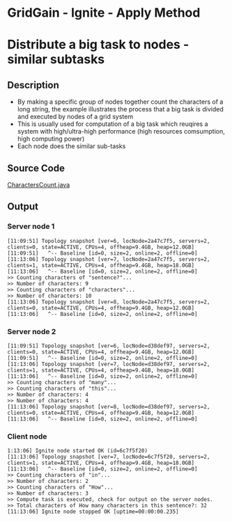 # GridGain - Ignite - Apply Method
# Distribute a big task to nodes - similar subtasks

## Description
- By making a specific group of nodes together count the characters of a long string, the example illustrates the process that a big task is divided and executed by nodes of a grid system
- This is usually used for computation of a big task which reuqires a system with high/ultra-high performance (high resources comsumption, high computing power)
- Each node does the similar sub-tasks

## Source Code
[CharactersCount.java](../application-examples/CharactersCount.java)


## Output

### Server node 1
```
[11:09:51] Topology snapshot [ver=6, locNode=2a47c7f5, servers=2, clients=0, state=ACTIVE, CPUs=4, offheap=9.4GB, heap=12.0GB]
[11:09:51]   ^-- Baseline [id=0, size=2, online=2, offline=0]
[11:13:06] Topology snapshot [ver=7, locNode=2a47c7f5, servers=2, clients=1, state=ACTIVE, CPUs=4, offheap=9.4GB, heap=18.0GB]
[11:13:06]   ^-- Baseline [id=0, size=2, online=2, offline=0]
>> Counting characters of "sentence?"...
>> Number of characters: 9
>> Counting characters of "characters"...
>> Number of characters: 10
[11:13:06] Topology snapshot [ver=8, locNode=2a47c7f5, servers=2, clients=0, state=ACTIVE, CPUs=4, offheap=9.4GB, heap=12.0GB]
[11:13:06]   ^-- Baseline [id=0, size=2, online=2, offline=0]
```

### Server node 2
```
[11:09:51] Topology snapshot [ver=6, locNode=d38def97, servers=2, clients=0, state=ACTIVE, CPUs=4, offheap=9.4GB, heap=12.0GB]
[11:09:51]   ^-- Baseline [id=0, size=2, online=2, offline=0]
[11:13:06] Topology snapshot [ver=7, locNode=d38def97, servers=2, clients=1, state=ACTIVE, CPUs=4, offheap=9.4GB, heap=18.0GB]
[11:13:06]   ^-- Baseline [id=0, size=2, online=2, offline=0]
>> Counting characters of "many"...
>> Counting characters of "this"...
>> Number of characters: 4
>> Number of characters: 4
[11:13:06] Topology snapshot [ver=8, locNode=d38def97, servers=2, clients=0, state=ACTIVE, CPUs=4, offheap=9.4GB, heap=12.0GB]
[11:13:06]   ^-- Baseline [id=0, size=2, online=2, offline=0]

```

### Client node
```
1:13:06] Ignite node started OK (id=6c7f5f20)
[11:13:06] Topology snapshot [ver=7, locNode=6c7f5f20, servers=2, clients=1, state=ACTIVE, CPUs=4, offheap=9.4GB, heap=18.0GB]
[11:13:06]   ^-- Baseline [id=0, size=2, online=2, offline=0]
>> Counting characters of "in"...
>> Number of characters: 2
>> Counting characters of "How"...
>> Number of characters: 3
>> Compute task is executed, check for output on the server nodes.
>> Total characters of How many characters in this sentence?: 32
[11:13:06] Ignite node stopped OK [uptime=00:00:00.235]
```
